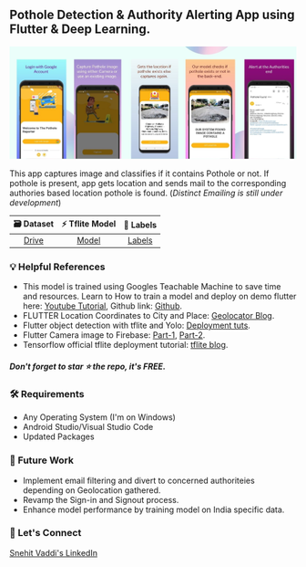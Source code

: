 
## Pothole Detection & Authority Alerting App using Flutter & Deep Learning.
![FLutter APP UI](https://github.com/snehitvaddi/PotholeAlert/blob/master/Untitled%20design.jpg)

This app captures image and classifies if it contains Pothole or not. If pothole is present, app gets location and sends mail to the corresponding authories based location pothole is found. (<i>Distinct Emailing is still under development</i>)

|🗃 Dataset|⚡ Tflite Model |📑 Labels|
|:-:|:-:|:-:|
|[Drive](https://drive.google.com/drive/folders/11ywgGuEDeMYVaoiP8SegzKVuxIfu3JCi?usp=sharing)|[Model](https://github.com/snehitvaddi/PotholeAlert/blob/master/assets/colab-pothole.tflite)|[Labels](https://github.com/snehitvaddi/PotholeAlert/blob/master/assets/labels.txt)|

### 💡 Helpful References
* This model is trained using Googles Teachable Machine to save time and resources. Learn to How to train a model and deploy on demo flutter here: [Youtube Tutorial](https://www.youtube.com/watch?v=-5kUv47xKy0), Github link: [Github](https://github.com/theindianappguy/machine_learning_flutter_app).
* FLUTTER Location Coordinates to City and Place: [Geolocator Blog](https://www.digitalocean.com/community/tutorials/flutter-geolocator-plugin).
* Flutter object detection with tflite and Yolo: [Deployment tuts](https://www.youtube.com/watch?v=0pYh7Js4GM8).
* Flutter Camera image to Firebase: [Part-1](https://www.youtube.com/watch?v=aBoYbMBTu7s), [Part-2](https://www.youtube.com/watch?v=GQ8iaKSSyDI).
* Tensorflow official tflite deployment tutorial: [tflite blog](https://blog.tensorflow.org/2020/09/how-to-create-cartoonizer-with-tf-lite.html?m=1).

##### Don't forget to star ⭐ the repo, it's FREE.

### 🛠 Requirements
- Any Operating System (I'm on Windows)
- Android Studio/Visual Studio Code
- Updated Packages

### 🧠 Future Work
* Implement email filtering and divert to concerned authoriteies depending on Geolocation gathered.
* Revamp the Sign-in and Signout process.
* Enhance model performance by training model on India specific data. 

### 🤝 Let's Connect
[Snehit Vaddi's LinkedIn](https://www.linkedin.com/in/snehitvaddi/)
